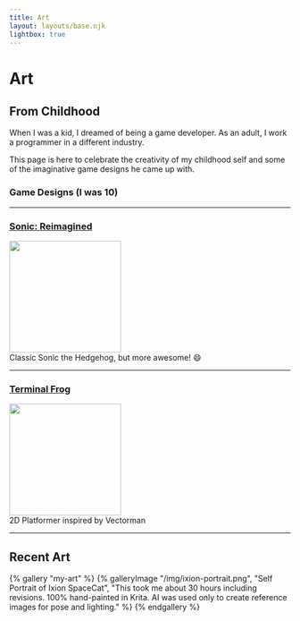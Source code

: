 ```yaml
---
title: Art
layout: layouts/base.njk
lightbox: true
---
```


# Art

## From Childhood

When I was a kid, I dreamed of being a game developer. As an adult, I work a programmer in a different industry.

This page is here to celebrate the creativity of my childhood self and some of the imaginative game designs he came up with.

### Game Designs (I was 10)

---

<a href="/sonic-reimagined/"><h3>Sonic: Reimagined</h3></a>
<a href="/sonic-reimagined/"><img src="/img/art-sonic-happy.jpg" width=200px><br></a>
Classic Sonic the Hedgehog, but more awesome! 😄

---

<a href="/terminal-frog/"><h3>Terminal Frog</h3></a>
<a href="/terminal-frog/"><img src="/img/art-terminal-frog-cube.jpg" width=200px><br></a>
2D Platformer inspired by Vectorman

---

## Recent Art

{% gallery "my-art" %}
{% galleryImage "/img/ixion-portrait.png", "Self Portrait of Ixion SpaceCat", "This took me about 30 hours including revisions. 100% hand-painted in Krita. AI was used only to create reference images for pose and lighting." %}
{% endgallery %}
